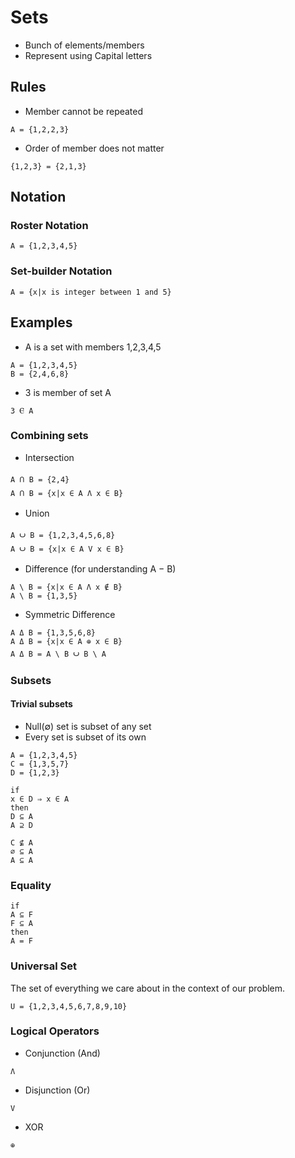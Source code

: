 # Sets
* Bunch of elements/members 
* Represent using Capital letters

## Rules
* Member cannot be repeated
```
A = {1,2,2,3} 
```
* Order of member does not matter
```
{1,2,3} = {2,1,3}
```
## Notation
### Roster Notation
```
A = {1,2,3,4,5}
```
### Set-builder Notation
```
A = {x|x is integer between 1 and 5}
```
## Examples
* A is a set with members 1,2,3,4,5
```
A = {1,2,3,4,5}
B = {2,4,6,8}
```
* 3 is member of set A
```
3 Ⲉ A 
```
### Combining sets

* Intersection
```
A 𝉅 B = {2,4}
A 𝉅 B = {x|x ∈ A Λ x ∈ B}
```
* Union
```
A 𝈱 B = {1,2,3,4,5,6,8}
A 𝈱 B = {x|x ∈ A V x ∈ B}
```
* Difference (for understanding A − B)
```
A \ B = {x|x ∈ A Λ x ∉ B}
A \ B = {1,3,5}
```
* Symmetric Difference
```
A Δ B = {1,3,5,6,8}
A Δ B = {x|x ∈ A ⊕ x ∈ B}
A Δ B = A \ B 𝈱 B \ A
```
### Subsets
#### Trivial subsets
* Null(∅) set is subset of any set
* Every set is subset of its own
```
A = {1,2,3,4,5}
C = {1,3,5,7}
D = {1,2,3}

if
x ∈ D ⇒ x ∈ A
then
D ⊆ A
A ⊇ D

C ⊈ A
∅ ⊆ A
A ⊆ A
```
### Equality
```
if
A ⊆ F
F ⊆ A
then
A = F
```
### Universal Set
The set of everything we care about in the context of our problem.
```
U = {1,2,3,4,5,6,7,8,9,10}
```
### Logical Operators
* Conjunction (And)
```
Λ
```
* Disjunction (Or)
```
V
```
* XOR
```
⊕
```

